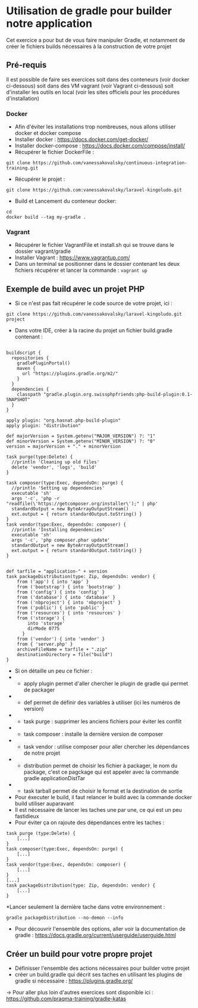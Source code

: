 # Utilisation de gradle pour builder notre application

Cet exercice a pour but de vous faire manipuler Gradle, et notamment de créer le fichiers builds nécessaires à la construction de votre projet

## Pré-requis
Il est possible de faire ses exercices soit dans des conteneurs (voir docker ci-dessous) soit dans des VM vagrant (voir Vagrant ci-dessous) soit d'installer les outils en local (voir les sites officiels pour les procédures d'installation)

### Docker
* Afin d'éviter les installations trop nombreuses, nous allons utiliser docker et docker compose
* Installer docker :
https://docs.docker.com/get-docker/
* Installer docker-compose :
https://docs.docker.com/compose/install/ 
* Récupérer le fichier DockerFile : 
```
git clone https://github.com/vanessakovalsky/continuous-integration-training.git
```
* Récupérer le projet : 
```
git clone https://github.com:vanessakovalsky/laravel-kingoludo.git
```   
* Build et Lancement du conteneur docker:
```
cd 
docker build --tag my-gradle .
```

### Vagrant

* Récupérer le fichier VagrantFile et install.sh qui se trouve dans le dossier vagrant/gradle
* Installer Vagrant : https://www.vagrantup.com/ 
* Dans un terminal se positionner dans le dossier contenant les deux fichiers récupérer et lancer la commande : ```vagrant up```

## Exemple de build avec un projet PHP
* Si ce n'est pas fait récupérer le code source de votre projet, ici :
```
git clone https://github.com/vanessakovalsky/laravel-kingoludo.git project
```
* Dans votre IDE, créer à la racine du projet un fichier build.gradle contenant :
```

buildscript {
  repositories {
    gradlePluginPortal()
    maven {
      url "https://plugins.gradle.org/m2/"
    }
  }
  dependencies {
    classpath "gradle.plugin.org.swissphpfriends:php-build-plugin:0.1-SNAPSHOT"
  }
}

apply plugin: "org.hasnat.php-build-plugin"
apply plugin: "distribution"

def majorVersion = System.getenv("MAJOR_VERSION") ?: "1"
def minorVersion = System.getenv("MINOR_VERSION") ?: "0"
version = majorVersion + "." + minorVersion 

task purge(type:Delete) {
  //println 'Cleaning up old files'
  delete 'vendor', 'logs', 'build'
}

task composer(type:Exec, dependsOn: purge) {
  //println 'Setting up dependencies'
  executable 'sh'
  args '-c', 'php -r "readfile(\'https://getcomposer.org/installer\');" | php'
  standardOutput = new ByteArrayOutputStream()
  ext.output = { return standardOutput.toString() }
}
task vendor(type:Exec, dependsOn: composer) {
  //println 'Installing dependencies'
  executable 'sh'
  args '-c', 'php composer.phar update'
  standardOutput = new ByteArrayOutputStream()
  ext.output = { return standardOutput.toString() }
}


def tarfile = "application-" + version
task packageDistribution(type: Zip, dependsOn: vendor) {
    from ('app') { into 'app' }
    from ('bootstrap') { into 'bootstrap' }
    from ('config') { into 'config' }
    from ('database') { into 'database' }
    from ('nbproject') { into 'nbproject' }
    from ('public') { into 'public' }
    from ('resources') { into 'resources' }
    from ('storage') {
        into 'storage'
        dirMode 0775
      }
    from ('vendor') { into 'vendor' }
    from { 'server.php' }
    archiveFileName = tarfile + ".zip"
    destinationDirectory = file("build")
}
```
* Si on détaille un peu ce fichier :
* * apply plugin permet d'aller chercher le plugin de gradle qui permet de packager
* * def permet de définir des variables à utiliser (ici les numéros de version)
* * task purge : supprimer les anciens fichiers pour éviter les conflit
* * task composer : installe la dernière version de composer 
* * task vendor : utilise composer pour aller chercher les dépendances de notre projet
* * distribution permet de choisir les fichier à packager, le nom du package, c'est ce pagckage qui est appeler avec la commande gradle applicationDistTar
* * task tarball permet de choisir le format et la destination de sortie
* Pour éxecuter le build, il faut relancer le build avec la commande docker build utiliser auparavant
* Il est nécessaire de lancer les taches une par une, ce qui est un peu fastidieux
* Pour éviter ça on rajoute des dépendances entre les taches :
```
task purge (type:Delete) {
    [...]
}
task composer(type:Exec, dependsOn: purge) {
    [...]
}
task vendor(type:Exec, dependsOn: composer) {
    [...]
}
[...]
task packageDistribution(type: Zip, dependsOn: vendor) {
    [...]
}
```
*Lancer seulement la dernière tache dans votre environnement :
```
gradle packageDistribution --no-demon --info
```
* Pour découvrir l'ensemble des options, aller voir la documentation de gradle :
https://docs.gradle.org/current/userguide/userguide.html 

## Créer un build pour votre propre projet
* Définisser l'ensemble des actions nécessaires pour builder votre projet
* créer un build.gradle qui décrit ses taches en utilisant les plugins de gradle si nécessaire : https://plugins.gradle.org/ 

-> Pour aller plus loin d'autres exercices sont disponible ici : 
https://github.com/praqma-training/gradle-katas

